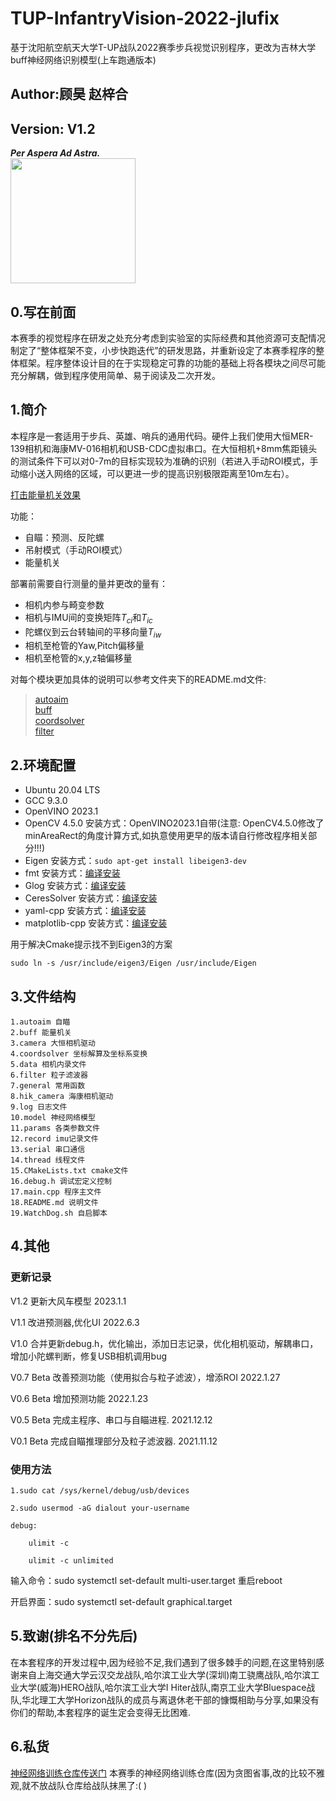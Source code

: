 # TUP-InfantryVision-2022-jlufix
基于沈阳航空航天大学T-UP战队2022赛季步兵视觉识别程序，更改为吉林大学buff神经网络识别模型(上车跑通版本)
## Author:顾昊 赵梓合
## Version: V1.2
***Per Aspera Ad Astra.***    
<img src="docs/tup_badge_vision.png" width="200px">

## 0.写在前面
本赛季的视觉程序在研发之处充分考虑到实验室的实际经费和其他资源可支配情况制定了“整体框架不变，小步快跑迭代”的研发思路，并重新设定了本赛季程序的整体框架。程序整体设计目的在于实现稳定可靠的功能的基础上将各模块之间尽可能充分解耦，做到程序使用简单、易于阅读及二次开发。

## 1.简介
本程序是一套适用于步兵、英雄、哨兵的通用代码。硬件上我们使用大恒MER-139相机和海康MV-016相机和USB-CDC虚拟串口。在大恒相机+8mm焦距镜头的测试条件下可以对0-7m的目标实现较为准确的识别（若进入手动ROI模式，手动缩小送入网络的区域，可以更进一步的提高识别极限距离至10m左右）。


[打击能量机关效果](https://www.bilibili.com/video/BV1eT411377v/?spm_id_from=333.999.0.0&vd_source=b9a154f3c3bbc6442d61d52cc78af3d2)


功能：
- 自瞄：预测、反陀螺
- 吊射模式（手动ROI模式）
- 能量机关


部署前需要自行测量的量并更改的量有：
- 相机内参与畸变参数
- 相机与IMU间的变换矩阵$T_{ci}$和$T_{ic}$
- 陀螺仪到云台转轴间的平移向量$T_{iw}$
- 相机至枪管的Yaw,Pitch偏移量
- 相机至枪管的x,y,z轴偏移量

对每个模块更加具体的说明可以参考文件夹下的README.md文件:  
>[autoaim](autoaim/README.md)   
>[buff](buff/README.md)   
>[coordsolver](coordsolver/README.md)  
>[filter](filter/README.md)

## 2.环境配置

- Ubuntu 20.04 LTS
- GCC 9.3.0
- OpenVINO 2023.1
- OpenCV 4.5.0 安装方式：OpenVINO2023.1自带(注意: OpenCV4.5.0修改了minAreaRect的角度计算方式,如执意使用更早的版本请自行修改程序相关部分!!!)
- Eigen 安装方式：`sudo apt-get install libeigen3-dev`
- fmt 安装方式：[编译安装](https://github.com/fmtlib/fmt)
- Glog 安装方式：[编译安装](https://github.com/google/glog/releases/tag/v0.5.0)
- CeresSolver 安装方式：[编译安装](https://github.com/ceres-solver/ceres-solver/releases/tag/2.1.0)
- yaml-cpp 安装方式：[编译安装](https://github.com/jbeder/yaml-cpp)
- matplotlib-cpp 安装方式：[编译安装](https://github.com/lava/matplotlib-cpp)

用于解决Cmake提示找不到Eigen3的方案

    sudo ln -s /usr/include/eigen3/Eigen /usr/include/Eigen
## 3.文件结构
    1.autoaim 自瞄
    2.buff 能量机关
    3.camera 大恒相机驱动
    4.coordsolver 坐标解算及坐标系变换
    5.data 相机内录文件
    6.filter 粒子滤波器
    7.general 常用函数
    8.hik_camera 海康相机驱动
    9.log 日志文件
    10.model 神经网络模型
    11.params 各类参数文件
    12.record imu记录文件
    13.serial 串口通信
    14.thread 线程文件
    15.CMakeLists.txt cmake文件
    16.debug.h 调试宏定义控制
    17.main.cpp 程序主文件
    18.README.md 说明文件
    19.WatchDog.sh 自启脚本
    
## 4.其他
### 更新记录
V1.2 更新大风车模型 2023.1.1

V1.1 改进预测器,优化UI 2022.6.3

V1.0 合并更新debug.h，优化输出，添加日志记录，优化相机驱动，解耦串口，增加小陀螺判断，修复USB相机调用bug	

V0.7 Beta 改善预测功能（使用拟合与粒子滤波），增添ROI 2022.1.27  

V0.6 Beta 增加预测功能 2022.1.23  

V0.5 Beta 完成主程序、串口与自瞄进程. 2021.12.12  

V0.1 Beta 完成自瞄推理部分及粒子滤波器. 2021.11.12
### 使用方法
    1.sudo cat /sys/kernel/debug/usb/devices

    2.sudo usermod -aG dialout your-username

    debug:

        ulimit -c

        ulimit -c unlimited

输入命令：sudo systemctl set-default multi-user.target 重启reboot

开启界面：sudo systemctl set-default graphical.target
## 5.致谢(排名不分先后)
  在本套程序的开发过程中,因为经验不足,我们遇到了很多棘手的问题,在这里特别感谢来自上海交通大学云汉交龙战队,哈尔滨工业大学(深圳)南工骁鹰战队,哈尔滨工业大学(威海)HERO战队,哈尔滨工业大学I Hiter战队,南京工业大学Bluespace战队,华北理工大学Horizon战队的成员与离退休老干部的慷慨相助与分享,如果没有你们的帮助,本套程序的诞生定会变得无比困难.
## 6.私货
[神经网络训练仓库传送门](https://github.com/RangerOnMars/TUP-NN-Train) 本赛季的神经网络训练仓库(因为贪图省事,改的比较不雅观,就不放战队仓库给战队抹黑了:( )
